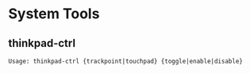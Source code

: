# System Tools

## thinkpad-ctrl

```
Usage: thinkpad-ctrl {trackpoint|touchpad} {toggle|enable|disable}
```
